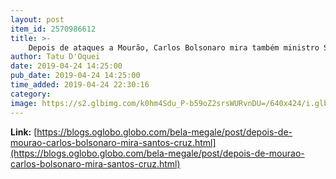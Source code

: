```yaml
---
layout: post
item_id: 2570986612
title: >-
    Depois de ataques a Mourão, Carlos Bolsonaro mira também ministro Santos Cruz : Bela Megale
author: Tatu D'Oquei
date: 2019-04-24 14:25:00
pub_date: 2019-04-24 14:25:00
time_added: 2019-04-24 22:30:16
category: 
image: https://s2.glbimg.com/k0hm4Sdu_P-b59oZ2srsWURvnDU=/640x424/i.glbimg.com/og/ig/infoglobo1/f/original/2019/04/03/81827725_brasil_-_brasilia_df_-_25-03-2019_-_o_presidente_jair_bolsonaro_e_o_ministro_santos_cru.jpg
---
```


**Link:** [https://blogs.oglobo.globo.com/bela-megale/post/depois-de-mourao-carlos-bolsonaro-mira-santos-cruz.html](https://blogs.oglobo.globo.com/bela-megale/post/depois-de-mourao-carlos-bolsonaro-mira-santos-cruz.html)

